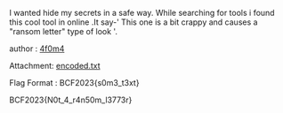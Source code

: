 I wanted hide my secrets in a safe way. While searching for tools i found this cool tool in online .It say-' This one is a bit crappy and causes a "ransom letter" type of look '.

author : [4f0m4](https://www.linkedin.com/in/farhana-mahbuba-6ab43b1b9/)

Attachment: [encoded.txt](https://drive.google.com/file/d/1V5sZsIqvOTr3OM0_3t6tOfoAZ8NeEzT4/view?usp=sharing)

Flag Format : BCF2023{s0m3_t3xt}


BCF2023{N0t_4_r4n50m_l3773r}

